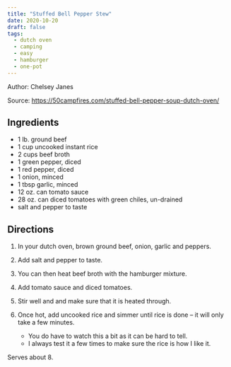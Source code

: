 ```yaml
---
title: "Stuffed Bell Pepper Stew"
date: 2020-10-20
draft: false
tags:
  - dutch oven
  - camping
  - easy
  - hamburger
  - one-pot
---
```


Author: Chelsey Janes

Source: https://50campfires.com/stuffed-bell-pepper-soup-dutch-oven/

## Ingredients

- 1 lb. ground beef
- 1 cup uncooked instant rice
- 2 cups beef broth
- 1 green pepper, diced
- 1 red pepper, diced
- 1 onion, minced
- 1 tbsp garlic, minced
- 12 oz. can tomato sauce
- 28 oz. can diced tomatoes with green chiles, un-drained
- salt and pepper to taste

## Directions

1. In your dutch oven, brown ground beef, onion, garlic and peppers.
2. Add salt and pepper to taste.
3. You can then heat beef broth with the hamburger mixture.
4. Add tomato sauce and diced tomatoes.
5. Stir well and and make sure that it is heated through.
6. Once hot, add uncooked rice and simmer until rice is done – it will only take a few minutes.

   - You do have to watch this a bit as it can be hard to tell.
   - I always test it a few times to make sure the rice is how I like it.

Serves about 8.


